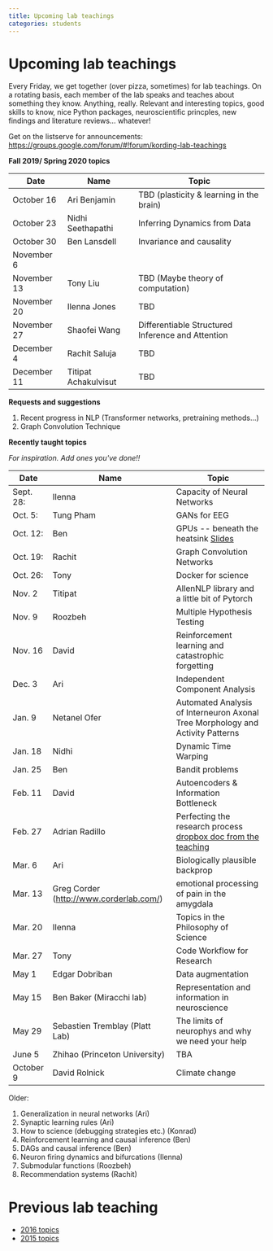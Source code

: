 ```yaml
---
title: Upcoming lab teachings
categories: students
---
```



# Upcoming lab teachings

Every Friday, we get together (over pizza, sometimes) for lab teachings. 
On a rotating basis, each member of the lab speaks and teaches about something they know. 
Anything, really. Relevant and interesting topics, good skills to know, nice Python packages,
neuroscientific princples, new findings and literature reviews... whatever!

Get on the listserve for announcements: https://groups.google.com/forum/#!forum/kording-lab-teachings

**Fall 2019/ Spring 2020 topics**

| Date | Name | Topic |
|------|------|-------|
|October 16|Ari Benjamin|TBD (plasticity & learning in the brain)|
|October 23|Nidhi Seethapathi|Inferring Dynamics from Data|
|October 30|Ben Lansdell| Invariance and causality |
|November 6|||
|November 13|Tony Liu| TBD (Maybe theory of computation)|
|November 20|Ilenna Jones|TBD|
|November 27|Shaofei Wang| Differentiable Structured Inference and Attention |
|December 4|Rachit Saluja|TBD|
|December 11|Titipat Achakulvisut|TBD|


**Requests and suggestions**

1. Recent progress in NLP (Transformer networks, pretraining methods...)
2. Graph Convolution Technique

**Recently taught topics**

*For inspiration. Add ones you've done!!*


| Date | Name | Topic |
|------|------|-------|
|Sept. 28:| Ilenna | Capacity of Neural Networks   |
|Oct. 5:| Tung Pham    |  GANs for EEG   |
|Oct. 12:|  Ben  | GPUs -- beneath the heatsink [Slides](https://github.com/benlansdell/gpu_samples)    |
|Oct. 19:|   Rachit   |  Graph Convolution Networks  |
|Oct. 26:|  Tony |  Docker for science  |
|Nov. 2|  Titipat   |  AllenNLP library and a little bit of Pytorch  |
|Nov. 9|  Roozbeh    |    Multiple Hypothesis Testing   |
|Nov. 16|   David   |   Reinforcement learning and catastrophic forgetting   |
|Dec. 3| Ari | Independent Component Analysis |
|Jan. 9| Netanel Ofer | Automated Analysis of Interneuron Axonal Tree Morphology and Activity Patterns|
|Jan. 18| Nidhi | Dynamic Time Warping |
|Jan. 25| Ben | Bandit problems |
|Feb. 11| David | Autoencoders & Information Bottleneck |
|Feb. 27| 	Adrian Radillo | Perfecting the research process [dropbox doc from the teaching](https://paper.dropbox.com/doc/Kordings-lab-teaching-on-IT-for-scientists--AYUMIhaJvifuArh1uCfm6BivAQ-wXXjZyfix7HiGu9lcroyR) |
|Mar. 6| Ari | Biologically plausible backprop|
|Mar. 13|Greg Corder (http://www.corderlab.com/)|emotional processing of pain in the amygdala|
|Mar. 20| Ilenna | Topics in the Philosophy of Science |
|Mar. 27| Tony | Code Workflow for Research |
|May 1| Edgar Dobriban | Data augmentation |
|May 15| Ben Baker (Miracchi lab) | Representation and information in neuroscience |
|May 29| Sebastien Tremblay (Platt Lab)| The limits of neurophys and why we need your help|
|June 5| Zhihao (Princeton University)| TBA |
|October 9|David Rolnick|Climate change|

Older:
1. Generalization in neural networks (Ari)
2. Synaptic learning rules (Ari)
3. How to science (debugging strategies etc.) (Konrad)
4. Reinforcement learning and causal inference (Ben)
5. DAGs and causal inference (Ben)
6. Neuron firing dynamics and bifurcations (Ilenna)
7. Submodular functions (Roozbeh)
8. Recommendation systems (Rachit)




# Previous lab teaching

- [2016 topics](http://kordinglab.com/lab_teaching_2016/)
- [2015 topics](https://github.com/KordingLab/lab_teaching_2015)


